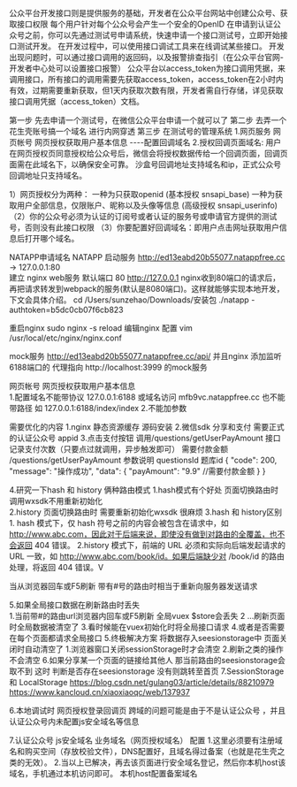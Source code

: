 
公众平台开发接口则是提供服务的基础，开发者在公众平台网站中创建公众号、获取接口权限
每个用户针对每个公众号会产生一个安全的OpenID
在申请到认证公众号之前，你可以先通过测试号申请系统，快速申请一个接口测试号，立即开始接口测试开发。 
在开发过程中，可以使用接口调试工具来在线调试某些接口。
开发出现问题时，可以通过接口调用的返回码，以及报警排查指引（在公众平台官网-开发者中心处可以设置接口报警）
公众平台以access_token为接口调用凭据，来调用接口，所有接口的调用需要先获取access_token，access_token在2小时内有效，过期需要重新获取，但1天内获取次数有限，开发者需自行存储，详见获取接口调用凭据（access_token）文档。


第一步 先去申请一个测试号，在微信公众平台申请一个就可以了
第二步 去弄一个花生壳账号搞一个域名 进行内网穿透
第三步 在测试号的管理系统
      1.网页服务	网页帐号	网页授权获取用户基本信息   ----配置回调域名
			2.授权回调页面域名:
			用户在网页授权页同意授权给公众号后，微信会将授权数据传给一个回调页面，回调页面需在此域名下，以确保安全可靠。
			沙盒号回调地址支持域名和ip，正式公众号回调地址只支持域名。
			
			
			
1）网页授权分为两种：
一种为只获取openid (基本授权 snsapi_base)
一种为获取用户全部信息，仅限账户、昵称以及头像等信息 (高级授权 snsapi_userinfo)
（2）你的公众号必须为认证的订阅号或者认证的服务号或申请官方提供的测试号，否则没有此接口权限
（3）你要配置好回调域名：即用户点击网址获取用户信息后打开哪个域名。



NATAPP申请域名
NATAPP 启动服务  http://ed13eabd20b55077.natappfree.cc -> 127.0.0.1:80  
建立 nginx web服务 默认端口 80  http://127.0.0.1 
nginx收到80端口的请求后，再把请求转发到webpack的服务(默认是8080端口)。这样就能够实现本地开发，下文会具体介绍。
cd /Users/sunzehao/Downloads/安装包
 ./natapp -authtoken=b5dc0cb07f6cb823
 
 
 重启nginx
 sudo nginx -s reload
 编辑nginx 配置
 vim /usr/local/etc/nginx/nginx.conf
 
 mock服务 
 http://ed13eabd20b55077.natappfree.cc/api/
 并且nginx 添加监听6188端口的 代理指向  http://localhost:3999 的mock服务
 

网页帐号	网页授权获取用户基本信息  
1.配置域名不能带协议  127.0.0.1:6188  或域名访问 mfb9vc.natappfree.cc  也不能带路径 如 127.0.0.1:6188/index/index
2.不能加参数


需要优化的内容 
1.nginx 静态资源缓存  源码安装
2.微信sdk 分享和支付 需要正式的认证公众号 appid
3.点击支付按钮 调用/questions/getUserPayAmount 接口记录支付次数（只要点过就调用，异步触发即可）
 需要付款金额 /questions/getUserPayAmount
		参数说明 
			questionsId 题库id 
{
    "code": 200,
    "message": "操作成功",
    "data": {
        "payAmount": "9.9" //需要付款金额
    }
}

4.研究一下hash 和  history 俩种路由模式
	1.hash模式有个好处 页面切换路由时 调用wxsdk不用重新初始化    
	2.history  页面切换路由时  需要重新初始化wxsdk 很麻烦
	3.hash 和  history区别
		1. hash 模式下，仅 hash 符号之前的内容会被包含在请求中，如 http://www.abc.com，因此对于后端来说，即使没有做到对路由的全覆盖，也不会返回 404 错误。
		2.history 模式下，前端的 URL 必须和实际向后端发起请求的 URL 一致，如 http://www.abc.com/book/id。如果后端缺少对 /book/id 的路由处理，将返回 404 错误。V

当从浏览器回车或F5刷新 带有#号的路由时相当于重新向服务器发送请求

5.如果全局接口数据在刷新路由时丢失  
	 1.当前带#的路由url浏览器内回车或F5刷新 全局vuex $store会丢失 
   2 ...刷新页面时全局数据被清空了
	 3.看时候能在vuex初始化时将全局接口请求
	 4.或者是否需要在每个页面都请求全局接口
	 5.终极解决方案 将数据存入seesionstorage中 页面关闭时自动清空了
	   1.浏览器窗口关闭sessionStorage时才会清空
		 2.刷新之类的操作不会清空
	 6.如果分享某一个页面的链接给其他人 那当前路由的seesionstorage会取不到 
	   这时 判断是否存在seesionstorage 没有则跳转至首页
	 7.SessionStorage 和 LocalStorage
	   https://blog.csdn.net/gulang03/article/details/88210979
		 https://www.kancloud.cn/xiaoxiaoqc/web/137937
		 
6.本地调试时 网页授权登录回调页 跨域的问题可能是由于不是认证公众号 ，并且认证公众号内未配置js安全域名等信息

7.认证公众号 js安全域名  业务域名（网页授权域名） 配置
	1.这里必须要有注册域名和购买空间（存放校验文件），DNS配置好，且域名得过备案（也就是花生壳之类的无效）。
	2.当以上已解决，再去该页面进行安全域名登记，然后你本机host该域名，手机通过本机访问即可。
	本机host配置备案域名